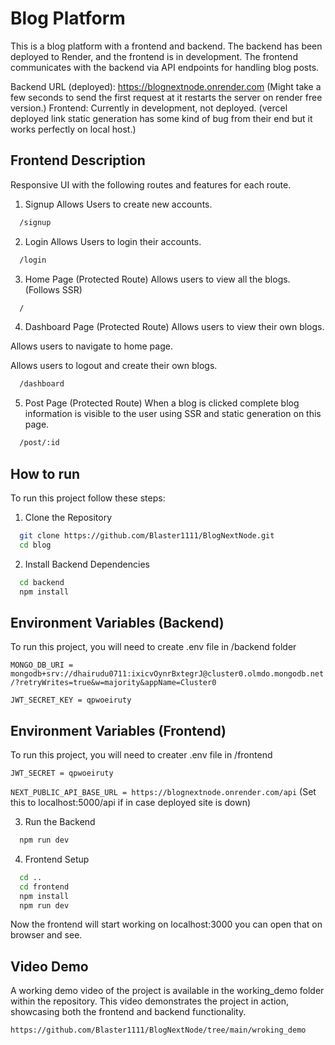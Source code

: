 
# Blog Platform

This is a blog platform with a frontend and backend. The backend has been deployed to Render, and the frontend is in development. The frontend communicates with the backend via API endpoints for handling blog posts.

Backend URL (deployed): https://blognextnode.onrender.com (Might take a few seconds to send the first request at it restarts the server on render free version.)
Frontend: Currently in development, not deployed. (vercel deployed link static generation has some kind of bug from their end but it works perfectly on local host.)

## Frontend Description
Responsive UI with the following routes and features for each route.

1. Signup
Allows Users to create new accounts.
```bash
  /signup
```

2. Login
Allows Users to login their accounts.
```bash
  /login
```
3. Home Page (Protected Route)
Allows users to view all the blogs. (Follows SSR)
```bash
  /
```

4. Dashboard Page (Protected Route)
Allows users to view their own blogs.

Allows users to navigate to home page.

Allows users to logout and create their own blogs.
```bash
  /dashboard
```

5. Post Page (Protected Route)
When a blog is clicked complete blog information is visible to the user using SSR and static generation on this page.
```bash
  /post/:id
```





## How to run

To run this project follow these steps:

1. Clone the Repository

```bash
  git clone https://github.com/Blaster1111/BlogNextNode.git
  cd blog
```

2. Install Backend Dependencies

```bash
  cd backend
  npm install
``` 

## Environment Variables (Backend)

To run this project, you will need to create .env file in /backend folder

`MONGO_DB_URI = mongodb+srv://dhairudu0711:ixicvOynrBxtegrJ@cluster0.olmdo.mongodb.net/?retryWrites=true&w=majority&appName=Cluster0`

`JWT_SECRET_KEY = qpwoeiruty`

## Environment Variables (Frontend)

To run this project, you will need to creater .env file in /frontend

`JWT_SECRET = qpwoeiruty`

`NEXT_PUBLIC_API_BASE_URL = https://blognextnode.onrender.com/api` (Set this to localhost:5000/api if in case deployed site is down)



3. Run the Backend

```bash
  npm run dev
``` 

4. Frontend Setup

```bash
  cd ..
  cd frontend
  npm install
  npm run dev
``` 
Now the frontend will start working on localhost:3000 you can open that on browser and see.

## Video Demo
A working demo video of the project is available in the working_demo folder within the repository. This video demonstrates the project in action, showcasing both the frontend and backend functionality.

`https://github.com/Blaster1111/BlogNextNode/tree/main/wroking_demo`

